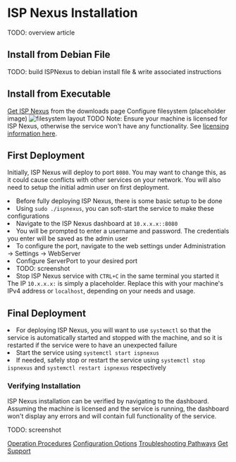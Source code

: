 # ISP Nexus Installation

<warning>TODO: overview article</warning>

## Install from Debian File

<warning>TODO: build ISPNexus to debian install file & write associated instructions</warning>

## Install from Executable

<procedure>
    <step><a href="https://www.aspensmart.net/">Get ISP Nexus</a> from the downloads page</step>
    <step>Configure filesystem (placeholder image)
    <img src="completion_procedure.png" alt="filesystem layout" border-effect="line"/></step>
    <step><warning>TODO</warning></step>
</procedure>

<tip>
    Note: Ensure your machine is licensed for ISP Nexus,
    otherwise the service won't have any functionality.
    See <a href="Licensing.md">licensing information here</a>.
</tip>

## First Deployment

<p>
    Initially, ISP Nexus will deploy to port <code>8080</code>. You may want to change this,
    as it could cause conflicts with other services on your network. You will also need to
    setup the initial admin user on first deployment.
</p>

<procedure title="First User and Configuring Port">
    <list>
        <li>Before fully deploying ISP Nexus, there is some basic setup to be done</li>
        <li>Using <code>sudo ./ispnexus</code>, you can soft-start the service to make these configurations</li>
    </list>
    <list type="decimal">
        <li>Navigate to the ISP Nexus dashboard at <code>10.x.x.x::8080</code></li>
        <li>You will be prompted to enter a username and password.
        The credentials you enter will be saved as the <control>admin</control> user</li>
        <li>To configure the port, navigate to the web settings
        under <control>Administration → Settings → WebServer</control></li>
        <li>Configure <control>ServerPort</control> to your desired port</li>
        <li><warning>TODO: screenshot</warning></li>
        <li>Stop ISP Nexus service with <code>CTRL+C</code> in the same terminal you started it</li>
    </list>
</procedure>

<tip>
    The IP <code>10.x.x.x:</code> is simply a placeholder.
    Replace this with your machine's IPv4 address or <code>localhost</code>, depending on your needs and usage.
</tip>

## Final Deployment

<procedure title="Deploying ISP Nexus">
    <list>
        <li>For deploying ISP Nexus, you will want to use <code>systemctl</code> so
        that the service is automatically started and stopped with the machine, and so
        it is restarted if the service were to have an unexpected failure</li>
        <li>Start the service using <code>systemctl start ispnexus</code></li>
        <li>If needed, safely stop or restart the service using <code>systemctl stop ispnexus</code> and
        <code>systemctl restart ispnexus</code> respectively</li>
    </list>
</procedure>

### Verifying Installation

ISP Nexus installation can be verified by navigating to the dashboard.
Assuming the machine is licensed and the service is running, the dashboard won't display
any errors and will contain full functionality of the service.

<warning>TODO: screenshot</warning>

<seealso style="cards">
    <category ref="related">
        <a href="Operation.md" summary="Get started with operating and maintaining your new service">
            Operation Procedures</a>
        <a href="Configuration.md" summary="Learn about ISP Nexus configuration options">
            Configuration Options</a>
        <a href="Troubleshooting.md" summary="Prepare for outages before they arrive">
            Troubleshooting Pathways</a>
        <a href="Support.md" summary="Contact Aspen Wireless">
            Get Support</a>
    </category>
</seealso>